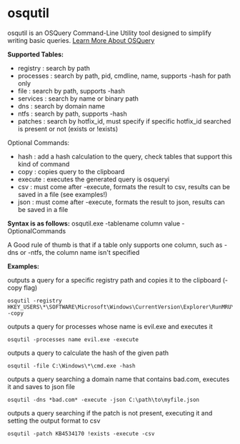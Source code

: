 # osqutil

osqutil is an OSQuery Command-Line Utility tool designed to simplify writing basic queries.
[Learn More About OSQuery](https://osquery.io/)

**Supported Tables:**
  - registry  : search by path
  - processes : search by path, pid, cmdline, name, supports -hash for path only
  - file      : search by path, supports -hash
  - services  : search by name or binary path
  - dns       : search by domain name
  - ntfs      : search by path, supports -hash
  - patches   : search by hotfix_id, must specify if specific hotfix_id searched is present or not (exists or !exists)

Optional Commands:
  - hash    : add a hash calculation to the query, check tables that support this kind of command
  - copy    : copies query to the clipboard
  - execute : executes the generated query is osqueryi
  - csv     : must come after -execute, formats the result to csv, results can be saved in a file (see examples!)
  - json    : must come after -execute, formats the result to json, results can be saved in a file

**Syntax is as follows:**
osqutil.exe -tablename column value -OptionalCommands

A Good rule of thumb is that if a table only supports one column, such as -dns or -ntfs, the column name isn't specified

**Examples:**

outputs a query for a specific registry path and copies it to the clipboard (-copy flag)
````console
osqutil -registry HKEY_USERS\*\SOFTWARE\Microsoft\Windows\CurrentVersion\Explorer\RunMRU\* -copy
````
outputs a query for processes whose name is evil.exe and executes it
````console
osqutil -processes name evil.exe -execute
````
outputs a query to calculate the hash of the given path
````console
osqutil -file C:\Windows\*\cmd.exe -hash
````
outputs a query searching a domain name that contains bad.com, executes it and saves to json file
````console
osqutil -dns *bad.com* -execute -json C:\path\to\myfile.json
````
outputs a query searching if the patch is not present, executing it and setting the output format to csv
````console
osqutil -patch KB4534170 !exists -execute -csv
````
